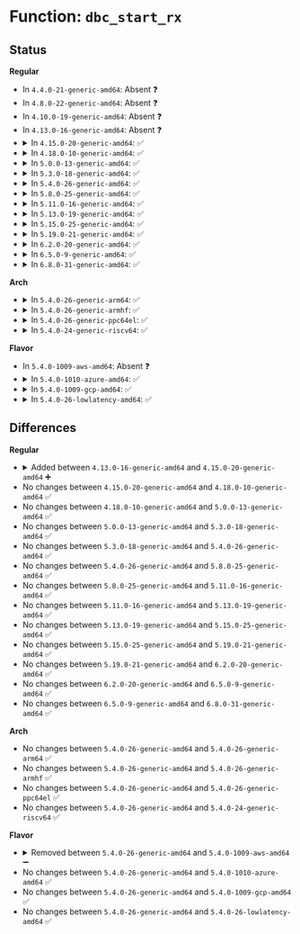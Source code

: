 # Function: <code>dbc_start_rx</code>

## Status
<b>Regular</b>
<ul>
<li>
In <code>4.4.0-21-generic-amd64</code>: Absent ❓
</li>
<li>
In <code>4.8.0-22-generic-amd64</code>: Absent ❓
</li>
<li>
In <code>4.10.0-19-generic-amd64</code>: Absent ❓
</li>
<li>
In <code>4.13.0-16-generic-amd64</code>: Absent ❓
</li>
<li>
<details>
<summary>In <code>4.15.0-20-generic-amd64</code>: ✅</summary>

```c
void dbc_start_rx(struct dbc_port * port)
```

```json
{
  "name": "dbc_start_rx",
  "collision_type": "Unique Static",
  "inline_type": "No",
  "funcs": [
    {
      "addr": 18446744071586661456,
      "name": "dbc_start_rx",
      "external": false,
      "loc": "drivers/usb/host/xhci-dbgtty.c:65",
      "file": "drivers/usb/host/xhci-dbgtty.c",
      "inline": "seen, unknown",
      "caller_inline": [],
      "caller_func": [
        "drivers/usb/host/xhci-dbgtty.c:dbc_port_activate",
        "drivers/usb/host/xhci-dbgtty.c:dbc_rx_push"
      ]
    }
  ],
  "symbols": [
    {
      "addr": 18446744071586661456,
      "name": "dbc_start_rx",
      "section": ".text",
      "bind": "STB_LOCAL",
      "size": 229
    }
  ]
}
```
</details>
</li>
<li>
<details>
<summary>In <code>4.18.0-10-generic-amd64</code>: ✅</summary>

```c
void dbc_start_rx(struct dbc_port * port)
```

```json
{
  "name": "dbc_start_rx",
  "collision_type": "Unique Static",
  "inline_type": "No",
  "funcs": [
    {
      "addr": 18446744071586926176,
      "name": "dbc_start_rx",
      "external": false,
      "loc": "drivers/usb/host/xhci-dbgtty.c:66",
      "file": "drivers/usb/host/xhci-dbgtty.c",
      "inline": "seen, unknown",
      "caller_inline": [],
      "caller_func": [
        "drivers/usb/host/xhci-dbgtty.c:dbc_port_activate",
        "drivers/usb/host/xhci-dbgtty.c:dbc_rx_push"
      ]
    }
  ],
  "symbols": [
    {
      "addr": 18446744071586926176,
      "name": "dbc_start_rx",
      "section": ".text",
      "bind": "STB_LOCAL",
      "size": 229
    }
  ]
}
```
</details>
</li>
<li>
<details>
<summary>In <code>5.0.0-13-generic-amd64</code>: ✅</summary>

```c
void dbc_start_rx(struct dbc_port * port)
```

```json
{
  "name": "dbc_start_rx",
  "collision_type": "Unique Static",
  "inline_type": "No",
  "funcs": [
    {
      "addr": 18446744071587083184,
      "name": "dbc_start_rx",
      "external": false,
      "loc": "drivers/usb/host/xhci-dbgtty.c:66",
      "file": "drivers/usb/host/xhci-dbgtty.c",
      "inline": "seen, unknown",
      "caller_inline": [],
      "caller_func": [
        "drivers/usb/host/xhci-dbgtty.c:dbc_port_activate",
        "drivers/usb/host/xhci-dbgtty.c:dbc_rx_push"
      ]
    }
  ],
  "symbols": [
    {
      "addr": 18446744071587083184,
      "name": "dbc_start_rx",
      "section": ".text",
      "bind": "STB_LOCAL",
      "size": 229
    }
  ]
}
```
</details>
</li>
<li>
<details>
<summary>In <code>5.3.0-18-generic-amd64</code>: ✅</summary>

```c
void dbc_start_rx(struct dbc_port * port)
```

```json
{
  "name": "dbc_start_rx",
  "collision_type": "Unique Static",
  "inline_type": "No",
  "funcs": [
    {
      "addr": 18446744071587347904,
      "name": "dbc_start_rx",
      "external": false,
      "loc": "drivers/usb/host/xhci-dbgtty.c:66",
      "file": "drivers/usb/host/xhci-dbgtty.c",
      "inline": "seen, unknown",
      "caller_inline": [],
      "caller_func": [
        "drivers/usb/host/xhci-dbgtty.c:dbc_port_activate",
        "drivers/usb/host/xhci-dbgtty.c:dbc_rx_push"
      ]
    }
  ],
  "symbols": [
    {
      "addr": 18446744071587347904,
      "name": "dbc_start_rx",
      "section": ".text",
      "bind": "STB_LOCAL",
      "size": 229
    }
  ]
}
```
</details>
</li>
<li>
<details>
<summary>In <code>5.4.0-26-generic-amd64</code>: ✅</summary>

```c
void dbc_start_rx(struct dbc_port * port)
```

```json
{
  "name": "dbc_start_rx",
  "collision_type": "Unique Static",
  "inline_type": "No",
  "funcs": [
    {
      "addr": 18446744071587549568,
      "name": "dbc_start_rx",
      "external": false,
      "loc": "drivers/usb/host/xhci-dbgtty.c:66",
      "file": "drivers/usb/host/xhci-dbgtty.c",
      "inline": "seen, unknown",
      "caller_inline": [],
      "caller_func": [
        "drivers/usb/host/xhci-dbgtty.c:dbc_port_activate",
        "drivers/usb/host/xhci-dbgtty.c:dbc_rx_push"
      ]
    }
  ],
  "symbols": [
    {
      "addr": 18446744071587549568,
      "name": "dbc_start_rx",
      "section": ".text",
      "bind": "STB_LOCAL",
      "size": 229
    }
  ]
}
```
</details>
</li>
<li>
<details>
<summary>In <code>5.8.0-25-generic-amd64</code>: ✅</summary>

```c
void dbc_start_rx(struct dbc_port * port)
```

```json
{
  "name": "dbc_start_rx",
  "collision_type": "Unique Static",
  "inline_type": "No",
  "funcs": [
    {
      "addr": 18446744071588412448,
      "name": "dbc_start_rx",
      "external": false,
      "loc": "drivers/usb/host/xhci-dbgtty.c:66",
      "file": "drivers/usb/host/xhci-dbgtty.c",
      "inline": "seen, unknown",
      "caller_inline": [],
      "caller_func": [
        "drivers/usb/host/xhci-dbgtty.c:dbc_port_activate",
        "drivers/usb/host/xhci-dbgtty.c:dbc_rx_push"
      ]
    }
  ],
  "symbols": [
    {
      "addr": 18446744071588412448,
      "name": "dbc_start_rx",
      "section": ".text",
      "bind": "STB_LOCAL",
      "size": 229
    }
  ]
}
```
</details>
</li>
<li>
<details>
<summary>In <code>5.11.0-16-generic-amd64</code>: ✅</summary>

```c
void dbc_start_rx(struct dbc_port * port)
```

```json
{
  "name": "dbc_start_rx",
  "collision_type": "Unique Static",
  "inline_type": "No",
  "funcs": [
    {
      "addr": 18446744071588442944,
      "name": "dbc_start_rx",
      "external": false,
      "loc": "drivers/usb/host/xhci-dbgtty.c:76",
      "file": "drivers/usb/host/xhci-dbgtty.c",
      "inline": "seen, unknown",
      "caller_inline": [],
      "caller_func": [
        "drivers/usb/host/xhci-dbgtty.c:dbc_port_activate",
        "drivers/usb/host/xhci-dbgtty.c:dbc_rx_push"
      ]
    }
  ],
  "symbols": [
    {
      "addr": 18446744071588442944,
      "name": "dbc_start_rx",
      "section": ".text",
      "bind": "STB_LOCAL",
      "size": 217
    }
  ]
}
```
</details>
</li>
<li>
<details>
<summary>In <code>5.13.0-19-generic-amd64</code>: ✅</summary>

```c
void dbc_start_rx(struct dbc_port * port)
```

```json
{
  "name": "dbc_start_rx",
  "collision_type": "Unique Static",
  "inline_type": "No",
  "funcs": [
    {
      "addr": 18446744071588325888,
      "name": "dbc_start_rx",
      "external": false,
      "loc": "drivers/usb/host/xhci-dbgtty.c:76",
      "file": "drivers/usb/host/xhci-dbgtty.c",
      "inline": "seen, unknown",
      "caller_inline": [],
      "caller_func": [
        "drivers/usb/host/xhci-dbgtty.c:dbc_port_activate",
        "drivers/usb/host/xhci-dbgtty.c:dbc_rx_push"
      ]
    }
  ],
  "symbols": [
    {
      "addr": 18446744071588325888,
      "name": "dbc_start_rx",
      "section": ".text",
      "bind": "STB_LOCAL",
      "size": 217
    }
  ]
}
```
</details>
</li>
<li>
<details>
<summary>In <code>5.15.0-25-generic-amd64</code>: ✅</summary>

```c
void dbc_start_rx(struct dbc_port * port)
```

```json
{
  "name": "dbc_start_rx",
  "collision_type": "Unique Static",
  "inline_type": "No",
  "funcs": [
    {
      "addr": 18446744071588982960,
      "name": "dbc_start_rx",
      "external": false,
      "loc": "drivers/usb/host/xhci-dbgtty.c:76",
      "file": "drivers/usb/host/xhci-dbgtty.c",
      "inline": "seen, unknown",
      "caller_inline": [],
      "caller_func": [
        "drivers/usb/host/xhci-dbgtty.c:dbc_port_activate",
        "drivers/usb/host/xhci-dbgtty.c:dbc_rx_push"
      ]
    }
  ],
  "symbols": [
    {
      "addr": 18446744071588982960,
      "name": "dbc_start_rx",
      "section": ".text",
      "bind": "STB_LOCAL",
      "size": 217
    }
  ]
}
```
</details>
</li>
<li>
<details>
<summary>In <code>5.19.0-21-generic-amd64</code>: ✅</summary>

```c
void dbc_start_rx(struct dbc_port * port)
```

```json
{
  "name": "dbc_start_rx",
  "collision_type": "Unique Static",
  "inline_type": "No",
  "funcs": [
    {
      "addr": 18446744071590415952,
      "name": "dbc_start_rx",
      "external": false,
      "loc": "drivers/usb/host/xhci-dbgtty.c:76",
      "file": "drivers/usb/host/xhci-dbgtty.c",
      "inline": "seen, unknown",
      "caller_inline": [],
      "caller_func": [
        "drivers/usb/host/xhci-dbgtty.c:dbc_port_activate",
        "drivers/usb/host/xhci-dbgtty.c:dbc_rx_push"
      ]
    }
  ],
  "symbols": [
    {
      "addr": 18446744071590415952,
      "name": "dbc_start_rx",
      "section": ".text",
      "bind": "STB_LOCAL",
      "size": 239
    }
  ]
}
```
</details>
</li>
<li>
<details>
<summary>In <code>6.2.0-20-generic-amd64</code>: ✅</summary>

```c
void dbc_start_rx(struct dbc_port * port)
```

```json
{
  "name": "dbc_start_rx",
  "collision_type": "Unique Static",
  "inline_type": "No",
  "funcs": [
    {
      "addr": 18446744071592053536,
      "name": "dbc_start_rx",
      "external": false,
      "loc": "drivers/usb/host/xhci-dbgtty.c:76",
      "file": "drivers/usb/host/xhci-dbgtty.c",
      "inline": "seen, unknown",
      "caller_inline": [],
      "caller_func": [
        "drivers/usb/host/xhci-dbgtty.c:dbc_port_activate",
        "drivers/usb/host/xhci-dbgtty.c:dbc_rx_push"
      ]
    }
  ],
  "symbols": [
    {
      "addr": 18446744071592053536,
      "name": "dbc_start_rx",
      "section": ".text",
      "bind": "STB_LOCAL",
      "size": 239
    }
  ]
}
```
</details>
</li>
<li>
<details>
<summary>In <code>6.5.0-9-generic-amd64</code>: ✅</summary>

```c
void dbc_start_rx(struct dbc_port * port)
```

```json
{
  "name": "dbc_start_rx",
  "collision_type": "Unique Static",
  "inline_type": "No",
  "funcs": [
    {
      "addr": 18446744071592476336,
      "name": "dbc_start_rx",
      "external": false,
      "loc": "drivers/usb/host/xhci-dbgtty.c:76",
      "file": "drivers/usb/host/xhci-dbgtty.c",
      "inline": "seen, unknown",
      "caller_inline": [],
      "caller_func": [
        "drivers/usb/host/xhci-dbgtty.c:dbc_port_activate",
        "drivers/usb/host/xhci-dbgtty.c:dbc_rx_push"
      ]
    }
  ],
  "symbols": [
    {
      "addr": 18446744071592476336,
      "name": "dbc_start_rx",
      "section": ".text",
      "bind": "STB_LOCAL",
      "size": 239
    }
  ]
}
```
</details>
</li>
<li>
<details>
<summary>In <code>6.8.0-31-generic-amd64</code>: ✅</summary>

```c
void dbc_start_rx(struct dbc_port * port)
```

```json
{
  "name": "dbc_start_rx",
  "collision_type": "Unique Static",
  "inline_type": "No",
  "funcs": [
    {
      "addr": 18446744071593220432,
      "name": "dbc_start_rx",
      "external": false,
      "loc": "drivers/usb/host/xhci-dbgtty.c:76",
      "file": "drivers/usb/host/xhci-dbgtty.c",
      "inline": "seen, unknown",
      "caller_inline": [],
      "caller_func": [
        "drivers/usb/host/xhci-dbgtty.c:dbc_port_activate",
        "drivers/usb/host/xhci-dbgtty.c:dbc_rx_push"
      ]
    }
  ],
  "symbols": [
    {
      "addr": 18446744071593220432,
      "name": "dbc_start_rx",
      "section": ".text",
      "bind": "STB_LOCAL",
      "size": 239
    }
  ]
}
```
</details>
</li>
</ul>
<b>Arch</b>
<ul>
<li>
<details>
<summary>In <code>5.4.0-26-generic-arm64</code>: ✅</summary>

```c
void dbc_start_rx(struct dbc_port * port)
```

```json
{
  "name": "dbc_start_rx",
  "collision_type": "Unique Static",
  "inline_type": "No",
  "funcs": [
    {
      "addr": 18446603336500691944,
      "name": "dbc_start_rx",
      "external": false,
      "loc": "drivers/usb/host/xhci-dbgtty.c:66",
      "file": "drivers/usb/host/xhci-dbgtty.c",
      "inline": "seen, unknown",
      "caller_inline": [],
      "caller_func": [
        "drivers/usb/host/xhci-dbgtty.c:dbc_port_activate",
        "drivers/usb/host/xhci-dbgtty.c:dbc_rx_push"
      ]
    }
  ],
  "symbols": [
    {
      "addr": 18446603336500691944,
      "name": "dbc_start_rx",
      "section": ".text",
      "bind": "STB_LOCAL",
      "size": 268
    }
  ]
}
```
</details>
</li>
<li>
<details>
<summary>In <code>5.4.0-26-generic-armhf</code>: ✅</summary>

```c
void dbc_start_rx(struct dbc_port * port)
```

```json
{
  "name": "dbc_start_rx",
  "collision_type": "Unique Static",
  "inline_type": "No",
  "funcs": [
    {
      "addr": 3233148740,
      "name": "dbc_start_rx",
      "external": false,
      "loc": "drivers/usb/host/xhci-dbgtty.c:66",
      "file": "drivers/usb/host/xhci-dbgtty.c",
      "inline": "seen, unknown",
      "caller_inline": [],
      "caller_func": [
        "drivers/usb/host/xhci-dbgtty.c:dbc_port_activate",
        "drivers/usb/host/xhci-dbgtty.c:dbc_rx_push"
      ]
    }
  ],
  "symbols": [
    {
      "addr": 3233148740,
      "name": "dbc_start_rx",
      "section": ".text",
      "bind": "STB_LOCAL",
      "size": 172
    }
  ]
}
```
</details>
</li>
<li>
<details>
<summary>In <code>5.4.0-26-generic-ppc64el</code>: ✅</summary>

```c
void dbc_start_rx(struct dbc_port * port)
```

```json
{
  "name": "dbc_start_rx",
  "collision_type": "Unique Static",
  "inline_type": "No",
  "funcs": [
    {
      "addr": 13835058055294127088,
      "name": "dbc_start_rx",
      "external": false,
      "loc": "drivers/usb/host/xhci-dbgtty.c:66",
      "file": "drivers/usb/host/xhci-dbgtty.c",
      "inline": "seen, unknown",
      "caller_inline": [],
      "caller_func": [
        "drivers/usb/host/xhci-dbgtty.c:dbc_port_activate",
        "drivers/usb/host/xhci-dbgtty.c:dbc_rx_push"
      ]
    }
  ],
  "symbols": [
    {
      "addr": 13835058055294127088,
      "name": "dbc_start_rx",
      "section": ".text",
      "bind": "STB_LOCAL",
      "size": 380
    }
  ]
}
```
</details>
</li>
<li>
<details>
<summary>In <code>5.4.0-24-generic-riscv64</code>: ✅</summary>

```c
void dbc_start_rx(struct dbc_port * port)
```

```json
{
  "name": "dbc_start_rx",
  "collision_type": "Unique Static",
  "inline_type": "No",
  "funcs": [
    {
      "addr": 18446743936277550038,
      "name": "dbc_start_rx",
      "external": false,
      "loc": "drivers/usb/host/xhci-dbgtty.c:66",
      "file": "drivers/usb/host/xhci-dbgtty.c",
      "inline": "seen, unknown",
      "caller_inline": [],
      "caller_func": [
        "drivers/usb/host/xhci-dbgtty.c:dbc_port_activate",
        "drivers/usb/host/xhci-dbgtty.c:dbc_rx_push"
      ]
    }
  ],
  "symbols": [
    {
      "addr": 18446743936277550038,
      "name": "dbc_start_rx",
      "section": ".text",
      "bind": "STB_LOCAL",
      "size": 246
    }
  ]
}
```
</details>
</li>
</ul>
<b>Flavor</b>
<ul>
<li>
In <code>5.4.0-1009-aws-amd64</code>: Absent ❓
</li>
<li>
<details>
<summary>In <code>5.4.0-1010-azure-amd64</code>: ✅</summary>

```c
void dbc_start_rx(struct dbc_port * port)
```

```json
{
  "name": "dbc_start_rx",
  "collision_type": "Unique Static",
  "inline_type": "No",
  "funcs": [
    {
      "addr": 18446744071587014352,
      "name": "dbc_start_rx",
      "external": false,
      "loc": "drivers/usb/host/xhci-dbgtty.c:66",
      "file": "drivers/usb/host/xhci-dbgtty.c",
      "inline": "seen, unknown",
      "caller_inline": [],
      "caller_func": [
        "drivers/usb/host/xhci-dbgtty.c:dbc_port_activate",
        "drivers/usb/host/xhci-dbgtty.c:dbc_rx_push"
      ]
    }
  ],
  "symbols": [
    {
      "addr": 18446744071587014352,
      "name": "dbc_start_rx",
      "section": ".text",
      "bind": "STB_LOCAL",
      "size": 229
    }
  ]
}
```
</details>
</li>
<li>
<details>
<summary>In <code>5.4.0-1009-gcp-amd64</code>: ✅</summary>

```c
void dbc_start_rx(struct dbc_port * port)
```

```json
{
  "name": "dbc_start_rx",
  "collision_type": "Unique Static",
  "inline_type": "No",
  "funcs": [
    {
      "addr": 18446744071587504128,
      "name": "dbc_start_rx",
      "external": false,
      "loc": "drivers/usb/host/xhci-dbgtty.c:66",
      "file": "drivers/usb/host/xhci-dbgtty.c",
      "inline": "seen, unknown",
      "caller_inline": [],
      "caller_func": [
        "drivers/usb/host/xhci-dbgtty.c:dbc_port_activate",
        "drivers/usb/host/xhci-dbgtty.c:dbc_rx_push"
      ]
    }
  ],
  "symbols": [
    {
      "addr": 18446744071587504128,
      "name": "dbc_start_rx",
      "section": ".text",
      "bind": "STB_LOCAL",
      "size": 229
    }
  ]
}
```
</details>
</li>
<li>
<details>
<summary>In <code>5.4.0-26-lowlatency-amd64</code>: ✅</summary>

```c
void dbc_start_rx(struct dbc_port * port)
```

```json
{
  "name": "dbc_start_rx",
  "collision_type": "Unique Static",
  "inline_type": "No",
  "funcs": [
    {
      "addr": 18446744071587610880,
      "name": "dbc_start_rx",
      "external": false,
      "loc": "drivers/usb/host/xhci-dbgtty.c:66",
      "file": "drivers/usb/host/xhci-dbgtty.c",
      "inline": "seen, unknown",
      "caller_inline": [],
      "caller_func": [
        "drivers/usb/host/xhci-dbgtty.c:dbc_port_activate",
        "drivers/usb/host/xhci-dbgtty.c:dbc_rx_push"
      ]
    }
  ],
  "symbols": [
    {
      "addr": 18446744071587610880,
      "name": "dbc_start_rx",
      "section": ".text",
      "bind": "STB_LOCAL",
      "size": 227
    }
  ]
}
```
</details>
</li>
</ul>

## Differences
<b>Regular</b>
<ul>
<li>
<details>
<summary>Added between <code>4.13.0-16-generic-amd64</code> and <code>4.15.0-20-generic-amd64</code> ➕</summary>

```c
void dbc_start_rx(struct dbc_port * port)
```
</details>
</li>
<li>
No changes between <code>4.15.0-20-generic-amd64</code> and <code>4.18.0-10-generic-amd64</code> ✅
</li>
<li>
No changes between <code>4.18.0-10-generic-amd64</code> and <code>5.0.0-13-generic-amd64</code> ✅
</li>
<li>
No changes between <code>5.0.0-13-generic-amd64</code> and <code>5.3.0-18-generic-amd64</code> ✅
</li>
<li>
No changes between <code>5.3.0-18-generic-amd64</code> and <code>5.4.0-26-generic-amd64</code> ✅
</li>
<li>
No changes between <code>5.4.0-26-generic-amd64</code> and <code>5.8.0-25-generic-amd64</code> ✅
</li>
<li>
No changes between <code>5.8.0-25-generic-amd64</code> and <code>5.11.0-16-generic-amd64</code> ✅
</li>
<li>
No changes between <code>5.11.0-16-generic-amd64</code> and <code>5.13.0-19-generic-amd64</code> ✅
</li>
<li>
No changes between <code>5.13.0-19-generic-amd64</code> and <code>5.15.0-25-generic-amd64</code> ✅
</li>
<li>
No changes between <code>5.15.0-25-generic-amd64</code> and <code>5.19.0-21-generic-amd64</code> ✅
</li>
<li>
No changes between <code>5.19.0-21-generic-amd64</code> and <code>6.2.0-20-generic-amd64</code> ✅
</li>
<li>
No changes between <code>6.2.0-20-generic-amd64</code> and <code>6.5.0-9-generic-amd64</code> ✅
</li>
<li>
No changes between <code>6.5.0-9-generic-amd64</code> and <code>6.8.0-31-generic-amd64</code> ✅
</li>
</ul>
<b>Arch</b>
<ul>
<li>
No changes between <code>5.4.0-26-generic-amd64</code> and <code>5.4.0-26-generic-arm64</code> ✅
</li>
<li>
No changes between <code>5.4.0-26-generic-amd64</code> and <code>5.4.0-26-generic-armhf</code> ✅
</li>
<li>
No changes between <code>5.4.0-26-generic-amd64</code> and <code>5.4.0-26-generic-ppc64el</code> ✅
</li>
<li>
No changes between <code>5.4.0-26-generic-amd64</code> and <code>5.4.0-24-generic-riscv64</code> ✅
</li>
</ul>
<b>Flavor</b>
<ul>
<li>
<details>
<summary>Removed between <code>5.4.0-26-generic-amd64</code> and <code>5.4.0-1009-aws-amd64</code> ➖</summary>

```c
void dbc_start_rx(struct dbc_port * port)
```
</details>
</li>
<li>
No changes between <code>5.4.0-26-generic-amd64</code> and <code>5.4.0-1010-azure-amd64</code> ✅
</li>
<li>
No changes between <code>5.4.0-26-generic-amd64</code> and <code>5.4.0-1009-gcp-amd64</code> ✅
</li>
<li>
No changes between <code>5.4.0-26-generic-amd64</code> and <code>5.4.0-26-lowlatency-amd64</code> ✅
</li>
</ul>

